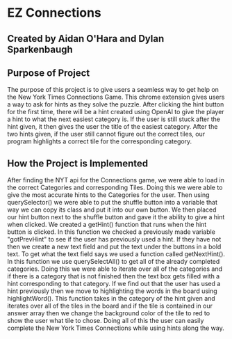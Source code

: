 # EZ Connections
## Created by Aidan O'Hara and Dylan Sparkenbaugh

## Purpose of Project
The purpose of this project is to give users a seamless way to get help on the New York Times Connections Game. This chrome extension gives users a way to ask for hints as they solve the puzzle. After clicking the hint button for the first time, there will be a hint created using OpenAI to give the player a hint to what the next easiest category is. If the user is still stuck after the hint given, it then gives the user the title of the easiest category. After the two hints given, if the user still cannot figure out the correct tiles, our program highlights a correct tile for the corresponding category.

## How the Project is Implemented
After finding the NYT api for the Connections game, we were able to load in the correct Categories and corresponding Tiles. Doing this we were able to give the most accurate hints to the Categories for the user. Then using querySelector() we were able to put the shuffle button into a variable that way we can copy its class and put it into our own button. We then placed our hint button next to the shuffle button and gave it the ability to give a hint when clicked. We created a getHint() function that runs when the hint button is clicked. In this function we checked a previously made variable  "gotPrevHint" to see if the user has previously used a hint. If they have not then we create a new text field and put the text under the buttons in a bold text. To get what the text field says we used a function called getNextHint(). In this function we use querySelectAll() to get all of the already completed categories. Doing this we were able to iterate over all of the categories and if there is a category that is not finished then the text box gets filled with a hint corresponding to that category. If we find out that the user has used a hint previously then we move to highlighting the words in the board using highlightWord(). This function takes in the category of the hint given and iterates over all of the tiles in the board and if the tile is contained in our answer array then we change the background color of the tile to red to show the user what tile to chose. Doing all of this the user can easily complete the New York Times Connections while using hints along the way.
